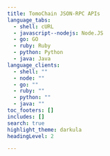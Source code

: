 ```yaml
---
title: TomoChain JSON-RPC APIs
language_tabs:
  - shell: cURL
  - javascript--nodejs: Node.JS
  - go: GO
  - ruby: Ruby
  - python: Python
  - java: Java
language_clients:
  - shell: ""
  - node: ""
  - go: ""
  - ruby: ""
  - python: ""
  - java: ""
toc_footers: []
includes: []
search: true
highlight_theme: darkula
headingLevel: 2

---
```


